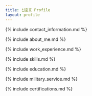 ```yaml
---
title: 신춘호 Profile
layout: profile
---
```


{% include contact_information.md %}

{% include about_me.md %}

{% include work_experience.md %}

{% include skills.md %}

{% include education.md %}

{% include military_service.md %}

{% include certifications.md %}

